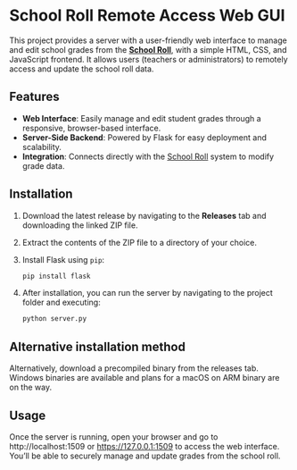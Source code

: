 # School Roll Remote Access Web GUI

This project provides a server with a user-friendly web interface to manage and edit school grades from the **[School Roll](https://github.com/david-constantinescu/school-roll)**, with a simple HTML, CSS, and JavaScript frontend. It allows users (teachers or administrators) to remotely access and update the school roll data.

## Features
- **Web Interface**: Easily manage and edit student grades through a responsive, browser-based interface.
- **Server-Side Backend**: Powered by Flask for easy deployment and scalability.
- **Integration**: Connects directly with the [School Roll](https://github.com/david-constantinescu/school-roll) system to modify grade data.

## Installation

1. Download the latest release by navigating to the **Releases** tab and downloading the linked ZIP file.
2. Extract the contents of the ZIP file to a directory of your choice.
3. Install Flask using `pip`:
   ```bash
   pip install flask

4.	After installation, you can run the server by navigating to the project folder and executing:

     ```bash
    python server.py

## Alternative installation method

Alternatively, download a precompiled binary from the releases tab. Windows binaries are available and plans for a macOS on ARM binary are on the way.

## Usage

Once the server is running, open your browser and go to http://localhost:1509 or https://127.0.0.1:1509 to access the web interface. You’ll be able to securely manage and update grades from the school roll.

